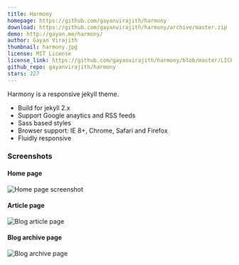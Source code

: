 ```yaml
---
title: Harmony
homepage: https://github.com/gayanvirajith/harmony
download: https://github.com/gayanvirajith/harmony/archive/master.zip
demo: http://gayan.me/harmony/
author: Gayan Virajith
thumbnail: harmony.jpg
license: MIT License
license_link: https://github.com/gayanvirajith/harmony/blob/master/LICENSE.md
github_repo: gayanvirajith/harmony
stars: 227
---
```


Harmony is a responsive jekyll theme.

- Build for jekyll 2.x
- Support Google anaytics and RSS feeds
- Sass based styles
- Browser support: IE 8+, Chrome, Safari and Firefox
- Fluidly responsive

### Screenshots

#### Home page

![Home page screenshot](https://raw.githubusercontent.com/gayanvirajith/harmony/master/assets/css/images/harmony-home-page.png "Desktop screen")

#### Article page

![Blog article page](https://raw.githubusercontent.com/gayanvirajith/harmony/master/assets/css/images/harmony.png "Blog article page")

#### Blog archive page

![Blog archive page](https://raw.githubusercontent.com/gayanvirajith/harmony/master/assets/css/images/harmony-blog-page.png "Blog archive page")
